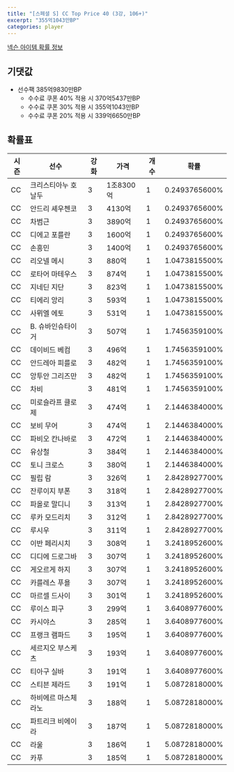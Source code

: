 ```yaml
---
title: "[스페셜 S] CC Top Price 40 (3강, 106+)"
excerpt: "355억1043만BP"
categories: player
---
```

[넥슨 아이템 확률 정보](http://iteminfo.nexon.com/probability/fco?sn=7424)

## 기댓값
- 선수팩 385억9830만BP
  - 수수료 쿠폰 40% 적용 시 370억5437만BP
  - 수수료 쿠폰 30% 적용 시 355억1043만BP
  - 수수료 쿠폰 20% 적용 시 339억6650만BP


## 확률표

|시즌|선수|강화|가격|개수|확률|
|---|---|---|---|---|---|
|CC|크리스티아누 호날두|3|1조8300억|1|0.2493765600%|
|CC|안드리 셰우첸코|3|4130억|1|0.2493765600%|
|CC|차범근|3|3890억|1|0.2493765600%|
|CC|디에고 포를란|3|1600억|1|0.2493765600%|
|CC|손흥민|3|1400억|1|0.2493765600%|
|CC|리오넬 메시|3|880억|1|1.0473815500%|
|CC|로타어 마테우스|3|874억|1|1.0473815500%|
|CC|지네딘 지단|3|823억|1|1.0473815500%|
|CC|티에리 앙리|3|593억|1|1.0473815500%|
|CC|사뮈엘 에토|3|531억|1|1.0473815500%|
|CC|B. 슈바인슈타이거|3|507억|1|1.7456359100%|
|CC|데이비드 베컴|3|496억|1|1.7456359100%|
|CC|안드레아 피를로|3|482억|1|1.7456359100%|
|CC|앙투안 그리즈만|3|482억|1|1.7456359100%|
|CC|차비|3|481억|1|1.7456359100%|
|CC|미로슬라프 클로제|3|474억|1|2.1446384000%|
|CC|보비 무어|3|474억|1|2.1446384000%|
|CC|파비오 칸나바로|3|472억|1|2.1446384000%|
|CC|유상철|3|384억|1|2.1446384000%|
|CC|토니 크로스|3|380억|1|2.1446384000%|
|CC|필립 람|3|326억|1|2.8428927700%|
|CC|잔루이지 부폰|3|318억|1|2.8428927700%|
|CC|파올로 말디니|3|313억|1|2.8428927700%|
|CC|루카 모드리치|3|312억|1|2.8428927700%|
|CC|루시우|3|311억|1|2.8428927700%|
|CC|이반 페리시치|3|308억|1|3.2418952600%|
|CC|디디에 드로그바|3|307억|1|3.2418952600%|
|CC|게오르게 하지|3|307억|1|3.2418952600%|
|CC|카를레스 푸욜|3|307억|1|3.2418952600%|
|CC|마르셀 드사이|3|301억|1|3.2418952600%|
|CC|루이스 피구|3|299억|1|3.6408977600%|
|CC|카시야스|3|285억|1|3.6408977600%|
|CC|프랭크 램파드|3|195억|1|3.6408977600%|
|CC|세르지오 부스케츠|3|193억|1|3.6408977600%|
|CC|티아구 실바|3|191억|1|3.6408977600%|
|CC|스티븐 제라드|3|191억|1|5.0872818000%|
|CC|하비에르 마스체라노|3|188억|1|5.0872818000%|
|CC|파트리크 비에이라|3|187억|1|5.0872818000%|
|CC|라울|3|186억|1|5.0872818000%|
|CC|카푸|3|185억|1|5.0872818000%|
